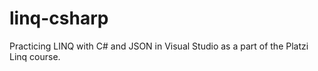 # linq-csharp
Practicing LINQ with C# and JSON in Visual Studio as a part of the Platzi Linq course.
